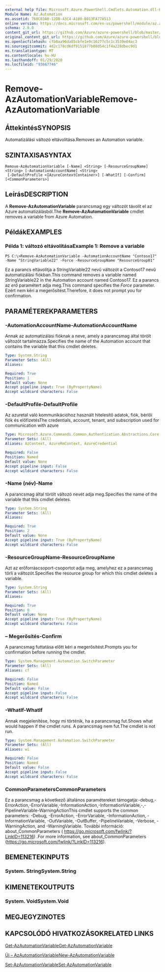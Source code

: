 ```yaml
---
external help file: Microsoft.Azure.PowerShell.Cmdlets.Automation.dll-Help.xml
Module Name: Az.Automation
ms.assetid: 760C03A0-12DB-43C4-A180-B013FA77A513
online version: https://docs.microsoft.com/en-us/powershell/module/az.automation/remove-azautomationvariable
schema: 2.0.0
content_git_url: https://github.com/Azure/azure-powershell/blob/master/src/Automation/Automation/help/Remove-AzAutomationVariable.md
original_content_git_url: https://github.com/Azure/azure-powershell/blob/master/src/Automation/Automation/help/Remove-AzAutomationVariable.md
ms.openlocfilehash: cfb8aa96da85cbfe1e9c16277c5c1c3539e04ac3
ms.sourcegitcommit: 4d2c178cd6df9151877b08d54c1f4a228dbec9d1
ms.translationtype: MT
ms.contentlocale: hu-HU
ms.lasthandoff: 01/29/2020
ms.locfileid: "93667746"
---
```

# <span data-ttu-id="bc834-101">Remove-AzAutomationVariable</span><span class="sxs-lookup"><span data-stu-id="bc834-101">Remove-AzAutomationVariable</span></span>

## <span data-ttu-id="bc834-102">Áttekintés</span><span class="sxs-lookup"><span data-stu-id="bc834-102">SYNOPSIS</span></span>
<span data-ttu-id="bc834-103">Automatizálási változó eltávolítása.</span><span class="sxs-lookup"><span data-stu-id="bc834-103">Removes an Automation variable.</span></span>

## <span data-ttu-id="bc834-104">SZINTAXISA</span><span class="sxs-lookup"><span data-stu-id="bc834-104">SYNTAX</span></span>

```
Remove-AzAutomationVariable [-Name] <String> [-ResourceGroupName] <String> [-AutomationAccountName] <String>
 [-DefaultProfile <IAzureContextContainer>] [-WhatIf] [-Confirm] [<CommonParameters>]
```

## <span data-ttu-id="bc834-105">Leírás</span><span class="sxs-lookup"><span data-stu-id="bc834-105">DESCRIPTION</span></span>
<span data-ttu-id="bc834-106">A **Remove-AzAutomationVariable** parancsmag egy változót távolít el az Azure automatizálásból.</span><span class="sxs-lookup"><span data-stu-id="bc834-106">The **Remove-AzAutomationVariable** cmdlet removes a variable from Azure Automation.</span></span>

## <span data-ttu-id="bc834-107">Példák</span><span class="sxs-lookup"><span data-stu-id="bc834-107">EXAMPLES</span></span>

### <span data-ttu-id="bc834-108">Példa 1: változó eltávolítása</span><span class="sxs-lookup"><span data-stu-id="bc834-108">Example 1: Remove a variable</span></span>
```
PS C:\>Remove-AzAutomationVariable -AutomationAccountName "Contoso17" -Name "StringVariable22" -Force -ResourceGroupName "ResourceGroup01"
```

<span data-ttu-id="bc834-109">Ez a parancs eltávolítja a StringVariable22 nevű változót a Contoso17 nevű automatizálási fiókban.</span><span class="sxs-lookup"><span data-stu-id="bc834-109">This command removes a variable named StringVariable22 in the Automation account named Contoso17.</span></span>
<span data-ttu-id="bc834-110">Ez a parancs az *erő* paramétert adja meg.</span><span class="sxs-lookup"><span data-stu-id="bc834-110">This command specifies the *Force* parameter.</span></span>
<span data-ttu-id="bc834-111">Ezért nem kéri a megerősítést.</span><span class="sxs-lookup"><span data-stu-id="bc834-111">Therefore, it does not prompt you for confirmation.</span></span>

## <span data-ttu-id="bc834-112">PARAMÉTEREK</span><span class="sxs-lookup"><span data-stu-id="bc834-112">PARAMETERS</span></span>

### <span data-ttu-id="bc834-113">-AutomationAccountName</span><span class="sxs-lookup"><span data-stu-id="bc834-113">-AutomationAccountName</span></span>
<span data-ttu-id="bc834-114">Annak az automatizálási fióknak a neve, amely a parancsmag által törölt változót tartalmazza.</span><span class="sxs-lookup"><span data-stu-id="bc834-114">Specifies the name of the Automation account that contains the variable that this cmdlet deletes.</span></span>

```yaml
Type: System.String
Parameter Sets: (All)
Aliases:

Required: True
Position: 1
Default value: None
Accept pipeline input: True (ByPropertyName)
Accept wildcard characters: False
```

### <span data-ttu-id="bc834-115">-DefaultProfile</span><span class="sxs-lookup"><span data-stu-id="bc834-115">-DefaultProfile</span></span>
<span data-ttu-id="bc834-116">Az azuretal való kommunikációhoz használt hitelesítő adatok, fiók, bérlői fiók és előfizetés</span><span class="sxs-lookup"><span data-stu-id="bc834-116">The credentials, account, tenant, and subscription used for communication with azure</span></span>

```yaml
Type: Microsoft.Azure.Commands.Common.Authentication.Abstractions.Core.IAzureContextContainer
Parameter Sets: (All)
Aliases: AzContext, AzureRmContext, AzureCredential

Required: False
Position: Named
Default value: None
Accept pipeline input: False
Accept wildcard characters: False
```

### <span data-ttu-id="bc834-117">-Name (név)</span><span class="sxs-lookup"><span data-stu-id="bc834-117">-Name</span></span>
<span data-ttu-id="bc834-118">A parancsmag által törölt változó nevét adja meg.</span><span class="sxs-lookup"><span data-stu-id="bc834-118">Specifies the name of the variable that this cmdlet deletes.</span></span>

```yaml
Type: System.String
Parameter Sets: (All)
Aliases:

Required: True
Position: 2
Default value: None
Accept pipeline input: True (ByPropertyName)
Accept wildcard characters: False
```

### <span data-ttu-id="bc834-119">-ResourceGroupName</span><span class="sxs-lookup"><span data-stu-id="bc834-119">-ResourceGroupName</span></span>
<span data-ttu-id="bc834-120">Azt az erőforráscsoport-csoportot adja meg, amelyhez ez a parancsmag törli a változót.</span><span class="sxs-lookup"><span data-stu-id="bc834-120">Specifies the resource group for which this cmdlet deletes a variable.</span></span>

```yaml
Type: System.String
Parameter Sets: (All)
Aliases:

Required: True
Position: 0
Default value: None
Accept pipeline input: True (ByPropertyName)
Accept wildcard characters: False
```

### <span data-ttu-id="bc834-121">– Megerősítés</span><span class="sxs-lookup"><span data-stu-id="bc834-121">-Confirm</span></span>
<span data-ttu-id="bc834-122">A parancsmag futtatása előtt kéri a megerősítést.</span><span class="sxs-lookup"><span data-stu-id="bc834-122">Prompts you for confirmation before running the cmdlet.</span></span>

```yaml
Type: System.Management.Automation.SwitchParameter
Parameter Sets: (All)
Aliases: cf

Required: False
Position: Named
Default value: False
Accept pipeline input: False
Accept wildcard characters: False
```

### <span data-ttu-id="bc834-123">-WhatIf</span><span class="sxs-lookup"><span data-stu-id="bc834-123">-WhatIf</span></span>
<span data-ttu-id="bc834-124">Annak megjelenítése, hogy mi történik, ha a parancsmag fut.</span><span class="sxs-lookup"><span data-stu-id="bc834-124">Shows what would happen if the cmdlet runs.</span></span>
<span data-ttu-id="bc834-125">A parancsmag nem fut.</span><span class="sxs-lookup"><span data-stu-id="bc834-125">The cmdlet is not run.</span></span>

```yaml
Type: System.Management.Automation.SwitchParameter
Parameter Sets: (All)
Aliases: wi

Required: False
Position: Named
Default value: False
Accept pipeline input: False
Accept wildcard characters: False
```

### <span data-ttu-id="bc834-126">CommonParameters</span><span class="sxs-lookup"><span data-stu-id="bc834-126">CommonParameters</span></span>
<span data-ttu-id="bc834-127">Ez a parancsmag a következő általános paramétereket támogatja:-debug,-ErrorAction,-ErrorVariable,-InformationAction,-InformationVariable,-,-PipelineVariable-WarningAction</span><span class="sxs-lookup"><span data-stu-id="bc834-127">This cmdlet supports the common parameters: -Debug, -ErrorAction, -ErrorVariable, -InformationAction, -InformationVariable, -OutVariable, -OutBuffer, -PipelineVariable, -Verbose, -WarningAction, and -WarningVariable.</span></span> <span data-ttu-id="bc834-128">További információ: about_CommonParameters ( https://go.microsoft.com/fwlink/?LinkID=113216) .</span><span class="sxs-lookup"><span data-stu-id="bc834-128">For more information, see about_CommonParameters (https://go.microsoft.com/fwlink/?LinkID=113216).</span></span>

## <span data-ttu-id="bc834-129">BEMENETEK</span><span class="sxs-lookup"><span data-stu-id="bc834-129">INPUTS</span></span>

### <span data-ttu-id="bc834-130">System. String</span><span class="sxs-lookup"><span data-stu-id="bc834-130">System.String</span></span>

## <span data-ttu-id="bc834-131">KIMENETEK</span><span class="sxs-lookup"><span data-stu-id="bc834-131">OUTPUTS</span></span>

### <span data-ttu-id="bc834-132">System. Void</span><span class="sxs-lookup"><span data-stu-id="bc834-132">System.Void</span></span>

## <span data-ttu-id="bc834-133">MEGJEGYZI</span><span class="sxs-lookup"><span data-stu-id="bc834-133">NOTES</span></span>

## <span data-ttu-id="bc834-134">KAPCSOLÓDÓ HIVATKOZÁSOK</span><span class="sxs-lookup"><span data-stu-id="bc834-134">RELATED LINKS</span></span>

[<span data-ttu-id="bc834-135">Get-AzAutomationVariable</span><span class="sxs-lookup"><span data-stu-id="bc834-135">Get-AzAutomationVariable</span></span>](./Get-AzAutomationVariable.md)

[<span data-ttu-id="bc834-136">Új – AzAutomationVariable</span><span class="sxs-lookup"><span data-stu-id="bc834-136">New-AzAutomationVariable</span></span>](./New-AzAutomationVariable.md)

[<span data-ttu-id="bc834-137">Set-AzAutomationVariable</span><span class="sxs-lookup"><span data-stu-id="bc834-137">Set-AzAutomationVariable</span></span>](./Set-AzAutomationVariable.md)



